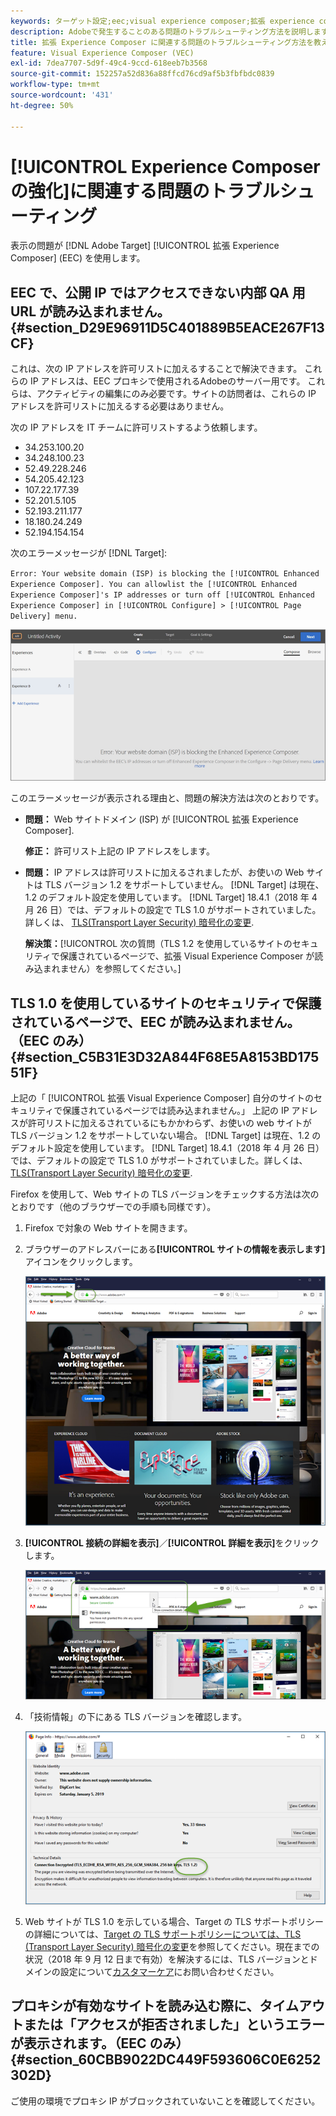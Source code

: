 ```yaml
---
keywords: ターゲット設定;eec;visual experience composer;拡張 experience composer のトラブルシューティング;トラブルシューティング
description: Adobeで発生することのある問題のトラブルシューティング方法を説明します [!DNL Target] 特定の条件下での Experience Composer(EEC) の拡張。
title: 拡張 Experience Composer に関連する問題のトラブルシューティング方法を教えてください。
feature: Visual Experience Composer (VEC)
exl-id: 7dea7707-5d9f-49c4-9ccd-618eeb7b3568
source-git-commit: 152257a52d836a88ffcd76cd9af5b3fbfbdc0839
workflow-type: tm+mt
source-wordcount: '431'
ht-degree: 50%

---
```


# [!UICONTROL Experience Composer の強化]に関連する問題のトラブルシューティング

表示の問題が [!DNL Adobe Target] [!UICONTROL 拡張 Experience Composer] (EEC) を使用します。

## EEC で、公開 IP ではアクセスできない内部 QA 用 URL が読み込まれません。 {#section_D29E96911D5C401889B5EACE267F13CF}

これは、次の IP アドレスを許可リストに加えるすることで解決できます。 これらの IP アドレスは、EEC プロキシで使用されるAdobeのサーバー用です。 これらは、アクティビティの編集にのみ必要です。サイトの訪問者は、これらの IP アドレスを許可リストに加えるする必要はありません。

次の IP アドレスを IT チームに許可リストするよう依頼します。

* 34.253.100.20
* 34.248.100.23
* 52.49.228.246
* 54.205.42.123
* 107.22.177.39
* 52.201.5.105
* 52.193.211.177
* 18.180.24.249
* 52.194.154.154

次のエラーメッセージが [!DNL Target]:

`Error: Your website domain (ISP) is blocking the [!UICONTROL Enhanced Experience Composer]. You can allowlist the [!UICONTROL Enhanced Experience Composer]'s IP addresses or turn off [!UICONTROL Enhanced Experience Composer] in [!UICONTROL Configure] > [!UICONTROL Page Delivery] menu.`

![](assets/EEC_error.png)

このエラーメッセージが表示される理由と、問題の解決方法は次のとおりです。

* **問題：** Web サイトドメイン (ISP) が [!UICONTROL 拡張 Experience Composer].

   **修正：** 許可リスト上記の IP アドレスをします。

* **問題：** IP アドレスは許可リストに加えるされましたが、お使いの Web サイトは TLS バージョン 1.2 をサポートしていません。 [!DNL Target] は現在、1.2 のデフォルト設定を使用しています。 [!DNL Target] 18.4.1（2018 年 4 月 26 日）では、デフォルトの設定で TLS 1.0 がサポートされていました。詳しくは、 [TLS(Transport Layer Security) 暗号化の変更](/help/main/c-implementing-target/c-considerations-before-you-implement-target/tls-transport-layer-security-encryption.md#concept_CC1001E9D3AE4BABAF90B8311B0A6451).

   **解決策：**[!UICONTROL 次の質問（TLS 1.2 を使用しているサイトのセキュリティで保護されているページで、拡張 Visual Experience Composer が読み込まれません）を参照してください。]

## TLS 1.0 を使用しているサイトのセキュリティで保護されているページで、EEC が読み込まれません。（EEC のみ） {#section_C5B31E3D32A844F68E5A8153BD17551F}

上記の「 [!UICONTROL 拡張 Visual Experience Composer] 自分のサイトのセキュリティで保護されているページでは読み込まれません。」 上記の IP アドレスが許可リストに加えるされているにもかかわらず、お使いの web サイトが TLS バージョン 1.2 をサポートしていない場合。 [!DNL Target] は現在、1.2 のデフォルト設定を使用しています。 [!DNL Target] 18.4.1（2018 年 4 月 26 日）では、デフォルトの設定で TLS 1.0 がサポートされていました。詳しくは、 [TLS(Transport Layer Security) 暗号化の変更](/help/main/c-implementing-target/c-considerations-before-you-implement-target/tls-transport-layer-security-encryption.md#concept_CC1001E9D3AE4BABAF90B8311B0A6451).

Firefox を使用して、Web サイトの TLS バージョンをチェックする方法は次のとおりです（他のブラウザーでの手順も同様です）。

1. Firefox で対象の Web サイトを開きます。
1. ブラウザーのアドレスバーにある&#x200B;**[!UICONTROL サイトの情報を表示します]**&#x200B;アイコンをクリックします。

   ![](assets/firefox_more_info.png)

1. **[!UICONTROL 接続の詳細を表示]**／**[!UICONTROL 詳細を表示]**&#x200B;をクリックします。

   ![](assets/firefox_more_info_2.png)

1. 「技術情報」の下にある TLS バージョンを確認します。

   ![](assets/firefox_more_info_3.png)

1. Web サイトが TLS 1.0 を示している場合、Target の TLS サポートポリシーの詳細については、[Target の TLS サポートポリシーについては、TLS (Transport Layer Security) 暗号化の変更](/help/main/c-implementing-target/c-considerations-before-you-implement-target/tls-transport-layer-security-encryption.md#concept_CC1001E9D3AE4BABAF90B8311B0A6451)を参照してください。現在までの状況（2018 年 9 月 12 日まで有効）を解決するには、TLS バージョンとドメインの設定について[カスタマーケア](/help/main/cmp-resources-and-contact-information.md#reference_ACA3391A00EF467B87930A450050077C)にお問い合わせください。

## プロキシが有効なサイトを読み込む際に、タイムアウトまたは「アクセスが拒否されました」というエラーが表示されます。（EEC のみ） {#section_60CBB9022DC449F593606C0E6252302D}

ご使用の環境でプロキシ IP がブロックされていないことを確認してください。
